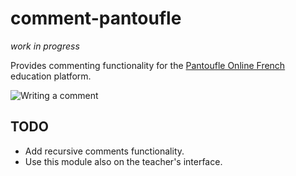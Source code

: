 # comment-pantoufle

*work in progress*

Provides commenting functionality for the [Pantoufle Online French](https://pantoufle.online) education platform.

![Writing a comment](https://pantoufle.s3-sa-east-1.amazonaws.com/images/pantoufle_comments.gif)

## **TODO**

+ Add recursive comments functionality.
+ Use this module also on the teacher's interface.
